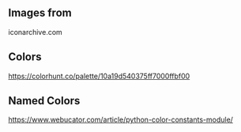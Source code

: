 ## Images from 

iconarchive.com


## Colors

https://colorhunt.co/palette/10a19d540375ff7000ffbf00


## Named Colors

https://www.webucator.com/article/python-color-constants-module/